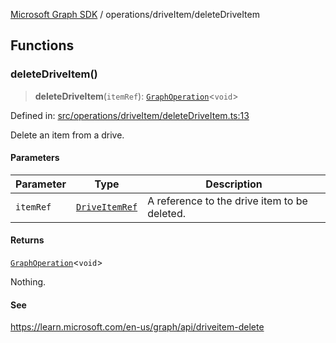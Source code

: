 [Microsoft Graph SDK](../../README.md) / operations/driveItem/deleteDriveItem

## Functions

### deleteDriveItem()

> **deleteDriveItem**(`itemRef`): [`GraphOperation`](../../GraphOperation.md#graphoperation)\<`void`\>

Defined in: [src/operations/driveItem/deleteDriveItem.ts:13](https://github.com/Future-Secure-AI/microsoft-graph/blob/main/src/operations/driveItem/deleteDriveItem.ts#L13)

Delete an item from a drive.

#### Parameters

| Parameter | Type | Description |
| ------ | ------ | ------ |
| `itemRef` | [`DriveItemRef`](../../DriveItemRef.md#driveitemref) | A reference to the drive item to be deleted. |

#### Returns

[`GraphOperation`](../../GraphOperation.md#graphoperation)\<`void`\>

Nothing.

#### See

https://learn.microsoft.com/en-us/graph/api/driveitem-delete
